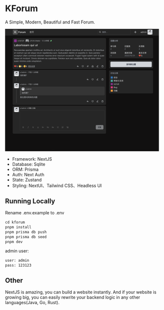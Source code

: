 # KForum

A Simple, Modern, Beautiful and Fast Forum.

![screenshot](./docs/screenshot.png)

* Framework: NextJS
* Database: Sqlite
* ORM: Prisma
* Auth: Next Auth
* State: Zustand
* Styling: NextUI、Tailwind CSS、Headless UI

## Running Locally

Rename .env.example to .env

```shell
cd kforum
pnpm install
pnpm prisma db push
pnpm prisma db seed
pnpm dev
```

admin user:

```text
user: admin
pass: 123123
```

## Other

NextJS is amazing, you can build a website instantly. And if your website is growing big, you can easily rewrite your backend logic in any other languages(Java, Go, Rust).
